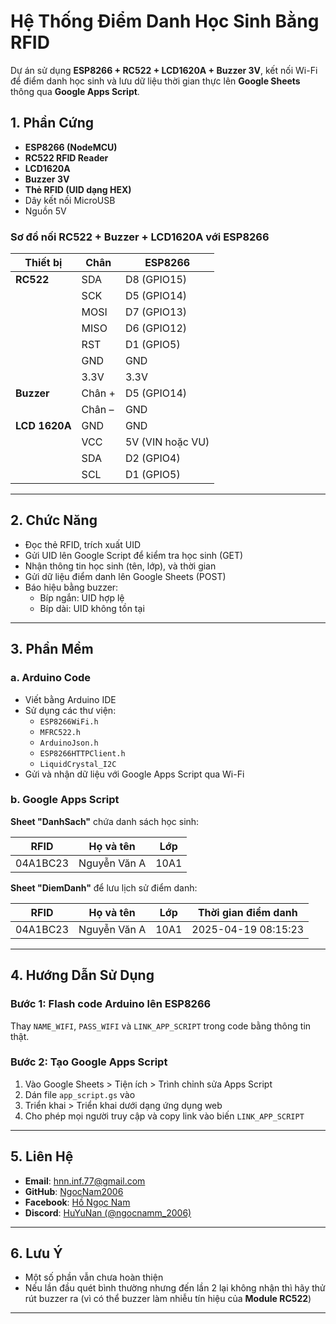 # Hệ Thống Điểm Danh Học Sinh Bằng RFID

Dự án sử dụng **ESP8266 + RC522 + LCD1620A + Buzzer 3V**, kết nối Wi-Fi để điểm danh học sinh và lưu dữ liệu thời gian thực lên **Google Sheets** thông qua **Google Apps Script**.

## 1. Phần Cứng

- **ESP8266 (NodeMCU)**
- **RC522 RFID Reader**
- **LCD1620A**
- **Buzzer 3V**
- **Thẻ RFID (UID dạng HEX)**
- Dây kết nối MicroUSB
- Nguồn 5V

### Sơ đồ nối RC522 + Buzzer + LCD1620A với ESP8266

| Thiết bị     | Chân        | ESP8266         |
|--------------|-------------|-----------------|
| **RC522**    | SDA         | D8 (GPIO15)     |
|              | SCK         | D5 (GPIO14)     |
|              | MOSI        | D7 (GPIO13)     |
|              | MISO        | D6 (GPIO12)     |
|              | RST         | D1 (GPIO5)      |
|              | GND         | GND             |
|              | 3.3V        | 3.3V            |
| **Buzzer**   | Chân +      | D5 (GPIO14)     |
|              | Chân –      | GND             |
|**LCD 1620A** | GND         | GND             |
|              | VCC         | 5V (VIN hoặc VU)|
|              | SDA         | D2 (GPIO4)      |
|              | SCL         | D1 (GPIO5)      |

---

## 2. Chức Năng

- Đọc thẻ RFID, trích xuất UID
- Gửi UID lên Google Script để kiểm tra học sinh (GET)
- Nhận thông tin học sinh (tên, lớp), và thời gian
- Gửi dữ liệu điểm danh lên Google Sheets (POST)
- Báo hiệu bằng buzzer:
  - Bíp ngắn: UID hợp lệ
  - Bíp dài: UID không tồn tại

---

## 3. Phần Mềm

### a. Arduino Code

- Viết bằng Arduino IDE
- Sử dụng các thư viện:
  - `ESP8266WiFi.h`
  - `MFRC522.h`
  - `ArduinoJson.h`
  - `ESP8266HTTPClient.h`
  - `LiquidCrystal_I2C`
- Gửi và nhận dữ liệu với Google Apps Script qua Wi-Fi

### b. Google Apps Script

**Sheet "DanhSach"** chứa danh sách học sinh:

| RFID       | Họ và tên     | Lớp   |
|------------|----------------|--------|
| 04A1BC23   | Nguyễn Văn A   | 10A1  |

**Sheet "DiemDanh"** để lưu lịch sử điểm danh:

| RFID       | Họ và tên     | Lớp   | Thời gian điểm danh         |
|------------|----------------|--------|------------------------------|
| 04A1BC23   | Nguyễn Văn A   | 10A1  | 2025-04-19 08:15:23         |

---

## 4. Hướng Dẫn Sử Dụng

### Bước 1: Flash code Arduino lên ESP8266  
Thay `NAME_WIFI`, `PASS_WIFI` và `LINK_APP_SCRIPT` trong code bằng thông tin thật.

### Bước 2: Tạo Google Apps Script

1. Vào Google Sheets > Tiện ích > Trình chỉnh sửa Apps Script
2. Dán file `app_script.gs` vào
3. Triển khai > Triển khai dưới dạng ứng dụng web
4. Cho phép mọi người truy cập và copy link vào biến `LINK_APP_SCRIPT`

---
## 5. Liên Hệ

- **Email**: [hnn.inf.77@gmail.com](mailto:hnn.inf.77@gmail.com)
- **GitHub**: [NgocNam2006](https://github.com/NgocNam2006)
- **Facebook**: [Hồ Ngọc Nam](https://facebook.com/namdz.pro.2006)
- **Discord**: [HuYuNan (@ngocnamm_2006)](https://discord.gg/QMfA6kVY)
--- 
## 6. Lưu Ý
- Một số phần vẫn chưa hoàn thiện
- Nếu lần đầu quét bình thường nhưng đến lần 2 lại không nhận thì hãy thử rút buzzer ra (vì có thể buzzer làm nhiễu tín hiệu của **Module RC522**)

---

